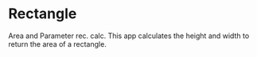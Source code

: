 # Rectangle
Area and Parameter rec. calc. 
This app calculates the height and width to return the area of a rectangle. 

